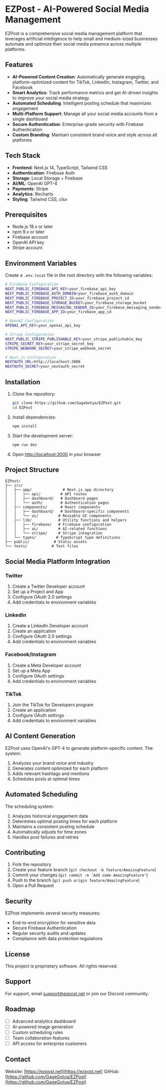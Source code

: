 # EZPost - AI-Powered Social Media Management

EZPost is a comprehensive social media management platform that leverages artificial intelligence to help small and medium-sized businesses automate and optimize their social media presence across multiple platforms.

## Features

- **AI-Powered Content Creation**: Automatically generate engaging, platform-optimized content for TikTok, LinkedIn, Instagram, Twitter, and Facebook
- **Smart Analytics**: Track performance metrics and get AI-driven insights to improve your social media strategy
- **Automated Scheduling**: Intelligent posting schedule that maximizes engagement
- **Multi-Platform Support**: Manage all your social media accounts from a single dashboard
- **Secure Authentication**: Enterprise-grade security with Firebase Authentication
- **Custom Branding**: Maintain consistent brand voice and style across all platforms

## Tech Stack

- **Frontend**: Next.js 14, TypeScript, Tailwind CSS
- **Authentication**: Firebase Auth
- **Storage**: Local Storage + Firebase
- **AI/ML**: OpenAI GPT-4
- **Payments**: Stripe
- **Analytics**: Recharts
- **Styling**: Tailwind CSS, clsx

## Prerequisites

- Node.js 18.x or later
- npm 9.x or later
- Firebase account
- OpenAI API key
- Stripe account

## Environment Variables

Create a `.env.local` file in the root directory with the following variables:

```bash
# Firebase Configuration
NEXT_PUBLIC_FIREBASE_API_KEY=your_firebase_api_key
NEXT_PUBLIC_FIREBASE_AUTH_DOMAIN=your_firebase_auth_domain
NEXT_PUBLIC_FIREBASE_PROJECT_ID=your_firebase_project_id
NEXT_PUBLIC_FIREBASE_STORAGE_BUCKET=your_firebase_storage_bucket
NEXT_PUBLIC_FIREBASE_MESSAGING_SENDER_ID=your_firebase_messaging_sender_id
NEXT_PUBLIC_FIREBASE_APP_ID=your_firebase_app_id

# OpenAI Configuration
OPENAI_API_KEY=your_openai_api_key

# Stripe Configuration
NEXT_PUBLIC_STRIPE_PUBLISHABLE_KEY=your_stripe_publishable_key
STRIPE_SECRET_KEY=your_stripe_secret_key
STRIPE_WEBHOOK_SECRET=your_stripe_webhook_secret

# Next.js Configuration
NEXTAUTH_URL=http://localhost:3000
NEXTAUTH_SECRET=your_nextauth_secret
```

## Installation

1. Clone the repository:
   ```bash
   git clone https://github.com/GageGotya/EZPost.git
   cd EZPost
   ```

2. Install dependencies:
   ```bash
   npm install
   ```

3. Start the development server:
   ```bash
   npm run dev
   ```

4. Open [http://localhost:3000](http://localhost:3000) in your browser

## Project Structure

```
EZPost/
├── src/
│   ├── app/              # Next.js app directory
│   │   ├── api/         # API routes
│   │   ├── dashboard/   # Dashboard pages
│   │   └── auth/        # Authentication pages
│   ├── components/      # React components
│   │   ├── dashboard/   # Dashboard-specific components
│   │   └── ui/         # Reusable UI components
│   ├── lib/            # Utility functions and helpers
│   │   ├── firebase/   # Firebase configuration
│   │   ├── ai/         # AI-related functions
│   │   └── stripe/     # Stripe integration
│   └── types/         # TypeScript type definitions
├── public/           # Static assets
└── tests/           # Test files
```

## Social Media Platform Integration

### Twitter
1. Create a Twitter Developer account
2. Set up a Project and App
3. Configure OAuth 2.0 settings
4. Add credentials to environment variables

### LinkedIn
1. Create a LinkedIn Developer account
2. Create an application
3. Configure OAuth 2.0 settings
4. Add credentials to environment variables

### Facebook/Instagram
1. Create a Meta Developer account
2. Set up a Meta App
3. Configure OAuth settings
4. Add credentials to environment variables

### TikTok
1. Join the TikTok for Developers program
2. Create an application
3. Configure OAuth settings
4. Add credentials to environment variables

## AI Content Generation

EZPost uses OpenAI's GPT-4 to generate platform-specific content. The system:
1. Analyzes your brand voice and industry
2. Generates content optimized for each platform
3. Adds relevant hashtags and mentions
4. Schedules posts at optimal times

## Automated Scheduling

The scheduling system:
1. Analyzes historical engagement data
2. Determines optimal posting times for each platform
3. Maintains a consistent posting schedule
4. Automatically adjusts for time zones
5. Handles post failures and retries

## Contributing

1. Fork the repository
2. Create your feature branch (`git checkout -b feature/AmazingFeature`)
3. Commit your changes (`git commit -m 'Add some AmazingFeature'`)
4. Push to the branch (`git push origin feature/AmazingFeature`)
5. Open a Pull Request

## Security

EZPost implements several security measures:
- End-to-end encryption for sensitive data
- Secure Firebase Authentication
- Regular security audits and updates
- Compliance with data protection regulations

## License

This project is proprietary software. All rights reserved.

## Support

For support, email support@ezpost.net or join our Discord community.

## Roadmap

- [ ] Advanced analytics dashboard
- [ ] AI-powered image generation
- [ ] Custom scheduling rules
- [ ] Team collaboration features
- [ ] API access for enterprise customers

## Contact

Website: [https://ezpost.net](https://ezpost.net)
GitHub: [https://github.com/GageGotya/EZPost](https://github.com/GageGotya/EZPost) 